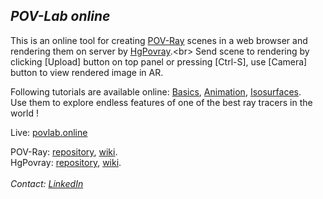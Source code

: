 ## *POV-Lab online*
 This is an online tool for creating [POV-Ray](http://www.povray.org/) scenes in a web browser and rendering them on server by [HgPovray]([http://www.povray.org/](https://wiki.povray.org/content/User:Le_Forgeron)).<br>
 Send scene to rendering by clicking [Upload] button on top panel or pressing [Ctrl-S], use [Camera] button to view rendered image in AR.<br>

Following tutorials are available online: [Basics](https://povlab.online/povtutorial/), [Animation](https://povlab.online/animtutorial/), [Isosurfaces](https://povlab.online/isotutorial/).<br> 
Use them to explore endless features of one of the best ray tracers in the world !<br>
 
 Live: [povlab.online](https://povlab.online/)

 POV-Ray: [repository](https://github.com/POV-Ray/povray), [wiki](https://wiki.povray.org/content/Main_Page).<br>
 HgPovray: [repository](https://github.com/LeForgeron/povray), [wiki](https://wiki.povray.org/content/User:Le_Forgeron/HgPovray38).<br><br>
 <em>Contact: [LinkedIn](https://www.linkedin.com/in/sergey-yanenko-57b21a96/)<em>
 
